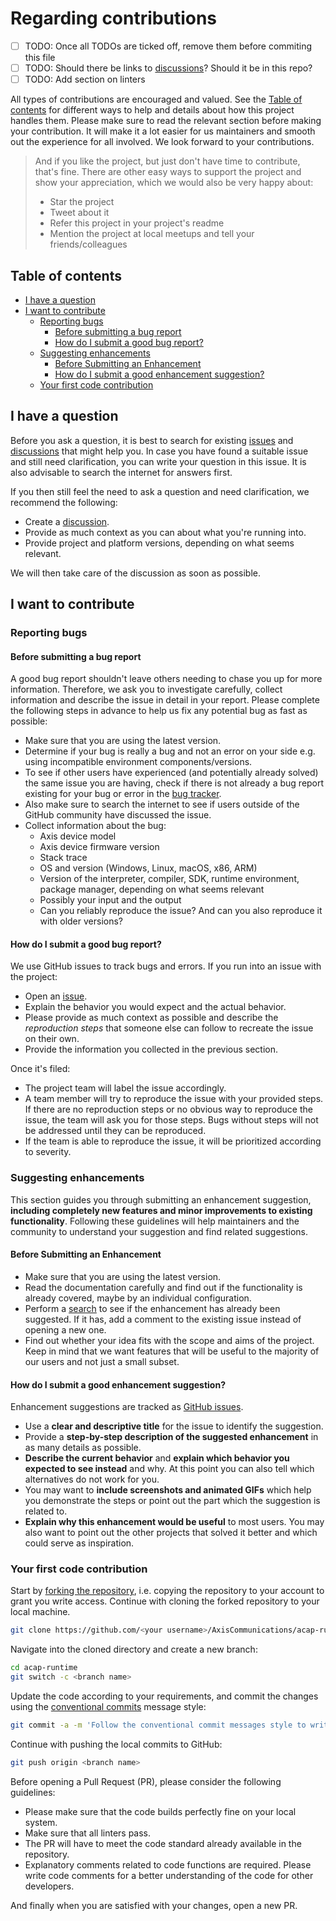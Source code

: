 <!-- omit in toc -->
# Regarding contributions

- [ ] TODO: Once all TODOs are ticked off, remove them before commiting this file
- [ ] TODO: Should there be links to [discussions][discussions]? Should it be in this repo?
- [ ] TODO: Add section on linters

All types of contributions are encouraged and valued. See the [Table of contents](#table-of-contents) for different ways to help and details about how this project handles them. Please make sure to read the relevant section before making your contribution. It will make it a lot easier for us maintainers and smooth out the experience for all involved. We look forward to your contributions.

> And if you like the project, but just don't have time to contribute, that's fine. There are other easy ways to support the project and show your appreciation, which we would also be very happy about:
>
> - Star the project
> - Tweet about it
> - Refer this project in your project's readme
> - Mention the project at local meetups and tell your friends/colleagues

<!-- omit in toc -->
## Table of contents

- [I have a question](#i-have-a-question)
- [I want to contribute](#i-want-to-contribute)
  - [Reporting bugs](#reporting-bugs)
    - [Before submitting a bug report](#before-submitting-a-bug-report)
    - [How do I submit a good bug report?](#how-do-i-submit-a-good-bug-report)
  - [Suggesting enhancements](#suggesting-enhancements)
    - [Before Submitting an Enhancement](#before-submitting-an-enhancement)
    - [How do I submit a good enhancement suggestion?](#how-do-i-submit-a-good-enhancement-suggestion)
  - [Your first code contribution](#your-first-code-contribution)

## I have a question

Before you ask a question, it is best to search for existing [issues][issues] and [discussions][discussions] that might help you. In case you have found a suitable issue and still need clarification, you can write your question in this issue. It is also advisable to search the internet for answers first.

If you then still feel the need to ask a question and need clarification, we recommend the following:

- Create a [discussion][discussions_new].
- Provide as much context as you can about what you're running into.
- Provide project and platform versions, depending on what seems relevant.

We will then take care of the discussion as soon as possible.

## I want to contribute

### Reporting bugs

#### Before submitting a bug report

A good bug report shouldn't leave others needing to chase you up for more information. Therefore, we ask you to investigate carefully, collect information and describe the issue in detail in your report. Please complete the following steps in advance to help us fix any potential bug as fast as possible:

- Make sure that you are using the latest version.
- Determine if your bug is really a bug and not an error on your side e.g. using incompatible environment components/versions.
- To see if other users have experienced (and potentially already solved) the same issue you are having, check if there is not already a bug report existing for your bug or error in the [bug tracker][issues_bugs].
- Also make sure to search the internet to see if users outside of the GitHub community have discussed the issue.
- Collect information about the bug:
  - Axis device model
  - Axis device firmware version
  - Stack trace
  - OS and version (Windows, Linux, macOS, x86, ARM)
  - Version of the interpreter, compiler, SDK, runtime environment, package manager, depending on what seems relevant
  - Possibly your input and the output
  - Can you reliably reproduce the issue? And can you also reproduce it with older versions?

#### How do I submit a good bug report?

We use GitHub issues to track bugs and errors. If you run into an issue with the project:

- Open an [issue][issues_new].
- Explain the behavior you would expect and the actual behavior.
- Please provide as much context as possible and describe the *reproduction steps* that someone else can follow to recreate the issue on their own.
- Provide the information you collected in the previous section.

Once it's filed:

- The project team will label the issue accordingly.
- A team member will try to reproduce the issue with your provided steps. If there are no reproduction steps or no obvious way to reproduce the issue, the team will ask you for those steps. Bugs without steps will not be addressed until they can be reproduced.
- If the team is able to reproduce the issue, it will be prioritized according to severity.

### Suggesting enhancements

This section guides you through submitting an enhancement suggestion, **including completely new features and minor improvements to existing functionality**. Following these guidelines will help maintainers and the community to understand your suggestion and find related suggestions.

#### Before Submitting an Enhancement

- Make sure that you are using the latest version.
- Read the documentation carefully and find out if the functionality is already covered, maybe by an individual configuration.
- Perform a [search][issues] to see if the enhancement has already been suggested. If it has, add a comment to the existing issue instead of opening a new one.
- Find out whether your idea fits with the scope and aims of the project. Keep in mind that we want features that will be useful to the majority of our users and not just a small subset.

#### How do I submit a good enhancement suggestion?

Enhancement suggestions are tracked as [GitHub issues][issues].

- Use a **clear and descriptive title** for the issue to identify the suggestion.
- Provide a **step-by-step description of the suggested enhancement** in as many details as possible.
- **Describe the current behavior** and **explain which behavior you expected to see instead** and why. At this point you can also tell which alternatives do not work for you.
- You may want to **include screenshots and animated GIFs** which help you demonstrate the steps or point out the part which the suggestion is related to.
- **Explain why this enhancement would be useful** to most users. You may also want to point out the other projects that solved it better and which could serve as inspiration.

### Your first code contribution

Start by [forking the repository](https://docs.github.com/en/github/getting-started-with-github/fork-a-repo), i.e. copying the repository to your account to grant you write access. Continue with cloning the forked repository to your local machine.

```sh
git clone https://github.com/<your username>/AxisCommunications/acap-runtime.git
```

Navigate into the cloned directory and create a new branch:

```sh
cd acap-runtime
git switch -c <branch name>
```

Update the code according to your requirements, and commit the changes using the [conventional commits](https://www.conventionalcommits.org) message style:

```sh
git commit -a -m 'Follow the conventional commit messages style to write this message'
```

Continue with pushing the local commits to GitHub:

```sh
git push origin <branch name>
```

Before opening a Pull Request (PR), please consider the following guidelines:

- Please make sure that the code builds perfectly fine on your local system.
- Make sure that all linters pass.
- The PR will have to meet the code standard already available in the repository.
- Explanatory comments related to code functions are required. Please write code comments for a better understanding of the code for other developers.

And finally when you are satisfied with your changes, open a new PR.

<!-- markdownlint-disable MD034 -->
[issues]: https://github.com/AxisCommunications/acap-runtime/issues
[issues_new]: https://github.com/AxisCommunications/acap-runtime/issues/new
[issues_bugs]: https://github.com/AxisCommunications/acap-runtime/issues?q=label%3Abug
[discussions]: https://github.com/AxisCommunications/acap-runtime/discussions
[discussions_new]: https://github.com/AxisCommunications/acap-runtime/discussions/new
<!-- markdownlint-enable MD034 -->
